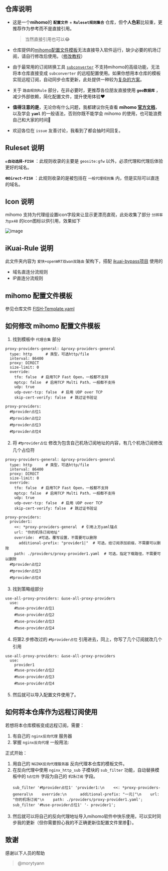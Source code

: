 ## 仓库说明
- 这是一个**mihomo**的 **`配置文件`** + **`Ruleset规则集合`** 仓库，但**个人色彩**比较重，更推荐作为参考而不是直接引用。
  > 当然直接引用也可以😂

- 仓库提供的[mihomo配置文件模板](https://github.com/refined-fish/clash_rule_fish?tab=readme-ov-file#配置文件模板)无法直接导入软件运行，缺少必要的机场订阅，请自行修改后使用。（[修改教程](https://github.com/refined-fish/clash_rule_fish#mihomo-%E9%85%8D%E7%BD%AE%E6%96%87%E4%BB%B6%E6%A8%A1%E6%9D%BF%E4%BF%AE%E6%94%B9%E6%95%99%E7%A8%8B)）

- 由于最常用的订阅转换工具 [`subconverter`](https://github.com/tindy2013/subconverter) 不支持mihomo的高级功能，无法将本仓库直接变成 `subconverter` 的远程配置使用。如果你想用本仓库的模板实现远程订阅，自动同步仓库更新，此处提供一种较为[复杂的方案](https://github.com/refined-fish/clash_rule_fish#%E5%B0%86%E6%9C%AC%E4%BB%93%E5%BA%93%E4%BD%9C%E4%B8%BA%E8%BF%9C%E7%A8%8B%E8%AE%A2%E9%98%85%E4%BD%BF%E7%94%A8)。

- 关于 `路由规则Rule` 部分，在非必要时，更推荐各位朋友直接使用 **`geo数据库`** ，减少外部依赖，简化配置文件，提升使用体验❤️

- **值得注意的是**，无论你有什么问题，我都建议你先查看 **mihomo [官方文档](https://wiki.metacubex.one/config/general/)**，以及学会 **`yaml`** 的一般语法，否则你既不能学会 mihomo 的使用，也可能浪费自己和大家的时间🥲

- 欢迎各位在 `issue` 友善讨论，我看到了都会抽时间回复。

## Ruleset 说明
**`♻️自动选择-FISH`** ：此规则收录的主要是 `geosite:gfw` 以外，必须代理和代理后体验更好的域名。

**`🌐Direct-FISH`** ：此规则收录的是被包括在 `一般代理规则集` 内，但是实际可以直连的域名。

## Icon 说明
mihomo 支持为代理组设置icon字段来让显示更漂亮直观，此处收集了部分 `分辨率为px48` 的icon图标以供引用，效果如下
  
  ![image](https://github.com/user-attachments/assets/9fbfd5f6-fe80-4745-8ba0-e1716ccce26f)


## iKuai-Rule 说明
此文件夹内容为 `爱快+openWRT双wan双路由` 架构下，搭配 [ikuai-bypass项目](https://github.com/joyanhui/ikuai-bypass) 使用的
  -  域名直连分流规则
  -  IP直连分流规则

## mihomo 配置文件模板
参见仓库文件 [FISH-Template.yaml](https://raw.githubusercontent.com/refined-fish/clash_rule_fish/refs/heads/main/FISH-Template.yaml)

## 如何修改 mihomo 配置文件模板
1. 找到模板中 `代理合集` 部分
```
proxy-providers-general: &proxy-providers-general
  type: http      # 类型，可选http/file
  interval: 86400
  proxy: DIRECT
  size-limit: 0
  override:
    tfo: false  # 启用TCP Fast Open，一般都不支持
    mptcp: false  # 启用TCP Multi Path，一般都不支持
    udp: true
    udp-over-tcp: false  # 启用 UDP over TCP
    skip-cert-verify: false  # 跳过证书验证

proxy-providers:
  #❗provider占位1
  #❗provider占位2
  #❗provider占位3
  #❗provider占位4
```
2. 将 `#❗provider占位` 修改为包含自己机场订阅地址的内容，有几个机场订阅修改几个占位符
```
proxy-providers-general: &proxy-providers-general
  type: http      # 类型，可选http/file
  interval: 86400
  proxy: DIRECT
  size-limit: 0
  override:
    tfo: false  # 启用TCP Fast Open，一般都不支持
    mptcp: false  # 启用TCP Multi Path，一般都不支持
    udp: true
    udp-over-tcp: false  # 启用 UDP over TCP
    skip-cert-verify: false  # 跳过证书验证

proxy-providers:
  provider1:
    <<: *proxy-providers-general  # 引用上方yaml锚点
    url: "你的机场订阅地址"
    override:  #可选，覆写设置，不需要可以删除
      additional-prefix: "provider1|"  # 可选，给订阅添加前缀，不需要可以删除
    path: ./providers/proxy-provider1.yaml  # 可选，指定下载路径，不需要可以删除
  #❗provider占位2
  #❗provider占位3
  #❗provider占位4
```
3. 找到策略组部分
```
use-all-proxy-providers: &use-all-proxy-providers
  use:
    #❗use-provider占位1
    #❗use-provider占位2
    #❗use-provider占位3
    #❗use-provider占位4
```
4. 将第2.步修改过的 `#❗provider占位` 引用进去，同上，你写了几个订阅就改几个引用
```
use-all-proxy-providers: &use-all-proxy-providers
  use:
    provider1
    #❗use-provider占位2
    #❗use-provider占位3
    #❗use-provider占位4
```
5. 然后就可以导入配置文件使用了。

## 如何将本仓库作为远程订阅使用
  若想将本仓库模板变成远程订阅，需要：
  1. 有自己的 `nginx反向代理` 服务器
  2. 掌握 `nginx反向代理` 一般用法:

  正式开始：
  1. 用自己的 `NGINX反向代理服务器` 反向代理本仓库的模板文件。
  2. 在反向代理中使用 `nginx_http_sub` 子模块的 `sub_filter` 功能，自动替换模板中的 `❗占位符` 字段为自己的 `机场订阅` 字段。
      ```
      sub_filter '#❗provider占位1' 'provider1:\n    <<: *proxy-providers-general\n    override:\n      additional-prefix: "一元|"\n    url: "你的机场订阅"\n    path: ./providers/proxy-provider1.yaml';
      sub_filter '#❗use-provider占位1' '- provider1';
      ```
  3. 然后就可以将自己的反向代理地址导入mihomo软件中快乐使用，可以实时同步我的更新（但你需要担心我的不正确更新往配置文件里掺💩）。

## 致谢
感谢以下人员的帮助
> @morytyann